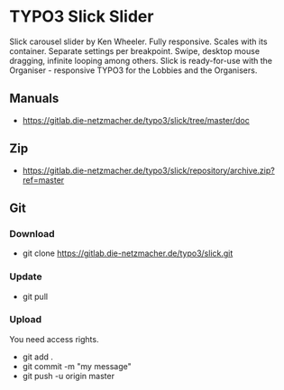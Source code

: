 # TYPO3 Slick Slider
Slick carousel slider by Ken Wheeler. Fully responsive. Scales with its container. Separate settings per breakpoint. 
Swipe, desktop mouse dragging, infinite looping among others. Slick is ready-for-use with the Organiser - 
responsive TYPO3 for the Lobbies and the Organisers.

## Manuals
+ https://gitlab.die-netzmacher.de/typo3/slick/tree/master/doc

## Zip

+ https://gitlab.die-netzmacher.de/typo3/slick/repository/archive.zip?ref=master

## Git
### Download
+ git clone https://gitlab.die-netzmacher.de/typo3/slick.git

### Update
+ git pull

### Upload
You need access rights.
+ git add .
+ git commit -m "my message"
+ git push -u origin master
